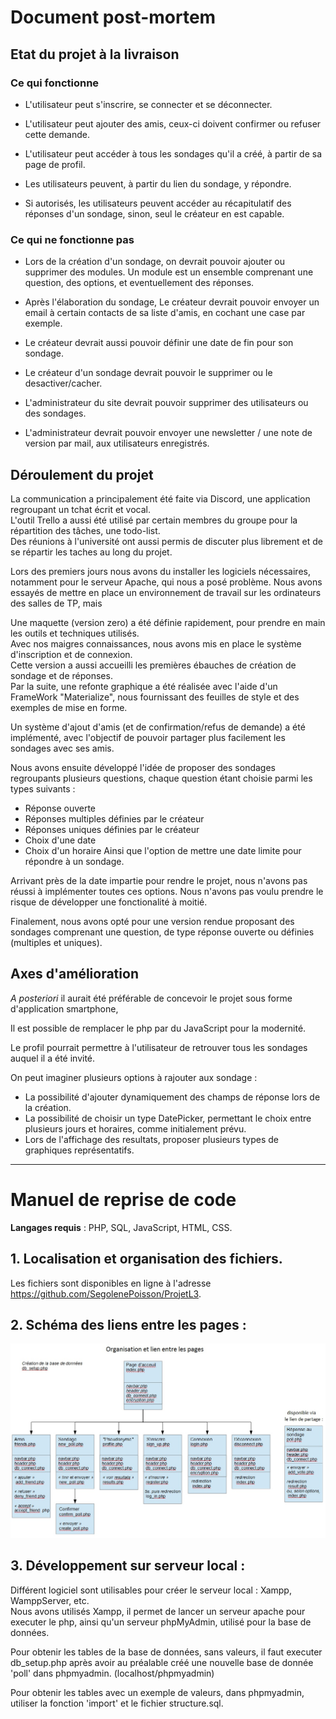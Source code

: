 



# Document post-mortem

## Etat du projet à la livraison
### Ce qui fonctionne
- L'utilisateur peut s'inscrire, se connecter et se déconnecter.

- L'utilisateur peut ajouter des amis, ceux-ci doivent confirmer ou refuser cette demande.

- L'utilisateur peut accéder à tous les sondages qu'il a créé, à partir de sa page de profil.

- Les utilisateurs peuvent, à partir du lien du sondage, y répondre.

- Si autorisés, les utilisateurs peuvent accéder au récapitulatif des réponses d'un sondage, sinon, seul le créateur en est capable.


### Ce qui ne fonctionne pas
- Lors de la création d'un sondage, on devrait pouvoir ajouter ou supprimer des modules.
Un module est un ensemble comprenant une question, des options, et eventuellement des réponses. 

- Après l'élaboration du sondage, Le créateur devrait pouvoir envoyer un email à certain contacts de sa liste d'amis, en cochant une case par exemple.
- Le créateur devrait aussi pouvoir définir une date de fin pour son sondage.
- Le créateur d'un sondage devrait pouvoir le supprimer ou le desactiver/cacher.

- L'administrateur du site devrait pouvoir supprimer des utilisateurs ou des sondages.
- L'administrateur devrait pouvoir envoyer une newsletter / une note de version  par mail, aux utilisateurs enregistrés.

## Déroulement du projet
La communication a principalement été faite via Discord, une application regroupant un tchat écrit et vocal.<br>
L'outil Trello a aussi été utilisé par certain membres du groupe pour la répartition des tâches, une todo-list.<br>
Des réunions à l'université ont aussi permis de discuter plus librement et de se répartir les taches au long du projet.

Lors des premiers jours nous avons du installer les logiciels nécessaires, notamment pour le serveur Apache, qui nous a posé problème.
Nous avons essayés de mettre en place un environnement de travail sur les ordinateurs des salles de TP, mais 

Une maquette (version zero) a été définie rapidement, pour prendre en main les outils et techniques utilisés.<br>
Avec nos maigres connaissances, nous avons mis en place le système d'inscription et de connexion.<br>
Cette version a aussi accueilli les premières ébauches de création de sondage et de réponses.<br>
Par la suite, une refonte graphique a été réalisée avec l'aide d'un FrameWork "Materialize", nous fournissant des feuilles de style et des exemples de mise en forme.

Un système d'ajout d'amis (et de confirmation/refus de demande) a été implémenté, avec l'objectif de pouvoir partager plus facilement les sondages avec ses amis.

Nous avons ensuite développé l'idée de proposer des sondages regroupants plusieurs questions, chaque question étant choisie parmi les types suivants :
 - Réponse ouverte
 - Réponses multiples définies par le créateur
 - Réponses uniques définies par le créateur
 - Choix d'une date
 - Choix d'un horaire
Ainsi que l'option de mettre une date limite pour répondre à un sondage.

Arrivant près de la date impartie pour rendre le projet, nous n'avons pas réussi à implémenter toutes ces options. Nous n'avons pas voulu prendre le risque de développer une fonctionalité à moitié.

Finalement, nous avons opté pour une version rendue proposant des sondages comprenant une question, de type réponse ouverte ou définies (multiples et uniques).


## Axes d'amélioration

_A posteriori_ il aurait été préférable de concevoir le projet sous forme d'application smartphone, 

Il est possible de remplacer le php par du JavaScript pour la modernité.

Le profil pourrait permettre à l'utilisateur de retrouver tous les sondages auquel il a été invité.

On peut imaginer plusieurs options à rajouter aux sondage :
 - La possibilité d'ajouter dynamiquement des champs de réponse lors de la création.
 - La possibilité de choisir un type DatePicker, permettant le choix entre plusieurs jours et horaires, comme initialement prévu.
 - Lors de l'affichage des resultats, proposer plusieurs types de graphiques représentatifs.
 

---

# Manuel de reprise de code

**Langages requis** : PHP, SQL, JavaScript, HTML, CSS.

## 1. Localisation et organisation des fichiers.
Les fichiers sont disponibles en ligne à l'adresse <https://github.com/SegolenePoisson/ProjetL3>.
## 2. Schéma des liens entre les pages :
![schema](https://github.com/SegolenePoisson/ProjetL3/blob/master/info/img/liens_pages.jpg "")

## 3. Développement sur serveur local :
Différent logiciel sont utilisables pour créer le serveur local : Xampp, WamppServer, etc.
<br>
Nous avons utilisés Xampp, il permet de lancer un serveur apache pour executer le php, ainsi qu'un serveur phpMyAdmin, utilisé pour la base de données.

Pour obtenir les tables de la base de données, sans valeurs, il faut executer db_setup.php après avoir au préalable créé une nouvelle base de donnée 'poll' dans phpmyadmin. (localhost/phpmyadmin)

Pour obtenir les tables avec un exemple de valeurs, dans phpmyadmin, utiliser la fonction 'import' et le fichier structure.sql.





